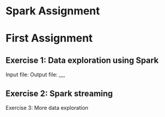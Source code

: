 # Spark Assignment

# First Assignment

## Exercise 1: Data exploration using Spark

Input file:  <Language code> <Page title> <View count> <Page size>
Output file: <Language>,<Language-code>,<TotalViewsInThatLang>,<MostVisitedPageInThatLang>,<ViewsOfThatPage>

## Exercise 2: Spark streaming

Exercise 3: More data exploration